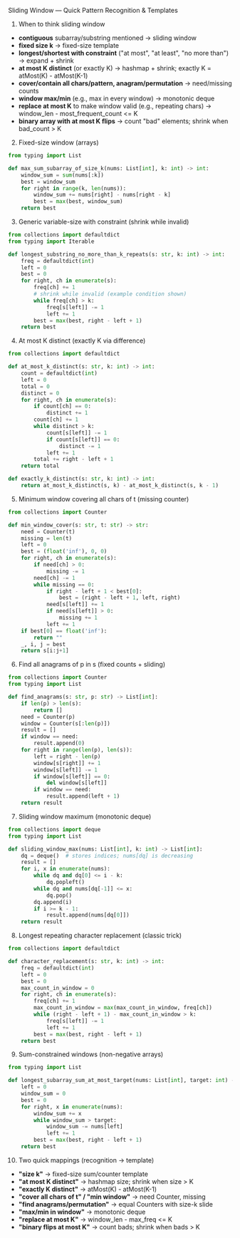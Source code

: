 Sliding Window — Quick Pattern Recognition & Templates

1) When to think sliding window
- **contiguous** subarray/substring mentioned → sliding window
- **fixed size k** → fixed-size template
- **longest/shortest with constraint** ("at most", "at least", "no more than") → expand + shrink
- **at most K distinct** (or exactly K) → hashmap + shrink; exactly K = atMost(K) - atMost(K-1)
- **cover/contain all chars/pattern, anagram/permutation** → need/missing counts
- **window max/min** (e.g., max in every window) → monotonic deque
- **replace at most K** to make window valid (e.g., repeating chars) → window_len - most_frequent_count <= K
- **binary array with at most K flips** → count "bad" elements; shrink when bad_count > K

2) Fixed-size window (arrays)
```python
from typing import List

def max_sum_subarray_of_size_k(nums: List[int], k: int) -> int:
    window_sum = sum(nums[:k])
    best = window_sum
    for right in range(k, len(nums)):
        window_sum += nums[right] - nums[right - k]
        best = max(best, window_sum)
    return best
```

3) Generic variable-size with constraint (shrink while invalid)
```python
from collections import defaultdict
from typing import Iterable

def longest_substring_no_more_than_k_repeats(s: str, k: int) -> int:
    freq = defaultdict(int)
    left = 0
    best = 0
    for right, ch in enumerate(s):
        freq[ch] += 1
        # shrink while invalid (example condition shown)
        while freq[ch] > k:
            freq[s[left]] -= 1
            left += 1
        best = max(best, right - left + 1)
    return best
```

4) At most K distinct (exactly K via difference)
```python
from collections import defaultdict

def at_most_k_distinct(s: str, k: int) -> int:
    count = defaultdict(int)
    left = 0
    total = 0
    distinct = 0
    for right, ch in enumerate(s):
        if count[ch] == 0:
            distinct += 1
        count[ch] += 1
        while distinct > k:
            count[s[left]] -= 1
            if count[s[left]] == 0:
                distinct -= 1
            left += 1
        total += right - left + 1
    return total

def exactly_k_distinct(s: str, k: int) -> int:
    return at_most_k_distinct(s, k) - at_most_k_distinct(s, k - 1)
```

5) Minimum window covering all chars of t (missing counter)
```python
from collections import Counter

def min_window_cover(s: str, t: str) -> str:
    need = Counter(t)
    missing = len(t)
    left = 0
    best = (float('inf'), 0, 0)
    for right, ch in enumerate(s):
        if need[ch] > 0:
            missing -= 1
        need[ch] -= 1
        while missing == 0:
            if right - left + 1 < best[0]:
                best = (right - left + 1, left, right)
            need[s[left]] += 1
            if need[s[left]] > 0:
                missing += 1
            left += 1
    if best[0] == float('inf'):
        return ""
    _, i, j = best
    return s[i:j+1]
```

6) Find all anagrams of p in s (fixed counts + sliding)
```python
from collections import Counter
from typing import List

def find_anagrams(s: str, p: str) -> List[int]:
    if len(p) > len(s):
        return []
    need = Counter(p)
    window = Counter(s[:len(p)])
    result = []
    if window == need:
        result.append(0)
    for right in range(len(p), len(s)):
        left = right - len(p)
        window[s[right]] += 1
        window[s[left]] -= 1
        if window[s[left]] == 0:
            del window[s[left]]
        if window == need:
            result.append(left + 1)
    return result
```

7) Sliding window maximum (monotonic deque)
```python
from collections import deque
from typing import List

def sliding_window_max(nums: List[int], k: int) -> List[int]:
    dq = deque()  # stores indices; nums[dq] is decreasing
    result = []
    for i, x in enumerate(nums):
        while dq and dq[0] <= i - k:
            dq.popleft()
        while dq and nums[dq[-1]] <= x:
            dq.pop()
        dq.append(i)
        if i >= k - 1:
            result.append(nums[dq[0]])
    return result
```

8) Longest repeating character replacement (classic trick)
```python
from collections import defaultdict

def character_replacement(s: str, k: int) -> int:
    freq = defaultdict(int)
    left = 0
    best = 0
    max_count_in_window = 0
    for right, ch in enumerate(s):
        freq[ch] += 1
        max_count_in_window = max(max_count_in_window, freq[ch])
        while (right - left + 1) - max_count_in_window > k:
            freq[s[left]] -= 1
            left += 1
        best = max(best, right - left + 1)
    return best
```

9) Sum-constrained windows (non-negative arrays)
```python
from typing import List

def longest_subarray_sum_at_most_target(nums: List[int], target: int) -> int:
    left = 0
    window_sum = 0
    best = 0
    for right, x in enumerate(nums):
        window_sum += x
        while window_sum > target:
            window_sum -= nums[left]
            left += 1
        best = max(best, right - left + 1)
    return best
```

10) Two quick mappings (recognition → template)
- **"size k"** → fixed-size sum/counter template
- **"at most K distinct"** → hashmap size; shrink when size > K
- **"exactly K distinct"** → atMost(K) - atMost(K-1)
- **"cover all chars of t" / "min window"** → need Counter, missing
- **"find anagrams/permutation"** → equal Counters with size-k slide
- **"max/min in window"** → monotonic deque
- **"replace at most K"** → window_len - max_freq <= K
- **"binary flips at most K"** → count bads; shrink when bads > K




